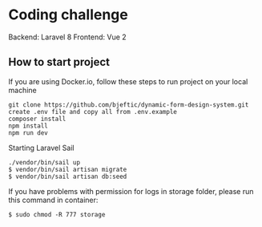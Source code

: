 # Coding challenge

Backend: Laravel 8
Frontend: Vue 2

## How to start project

If you are using Docker.io, follow these steps to run project on your local machine
```
git clone https://github.com/bjeftic/dynamic-form-design-system.git 
create .env file and copy all from .env.example
composer install
npm install
npm run dev

```
Starting Laravel Sail

```
./vendor/bin/sail up
$ vendor/bin/sail artisan migrate
$ vendor/bin/sail artisan db:seed
```

If you have problems with permission for logs in storage folder, please run this command in container:
```
$ sudo chmod -R 777 storage
```
